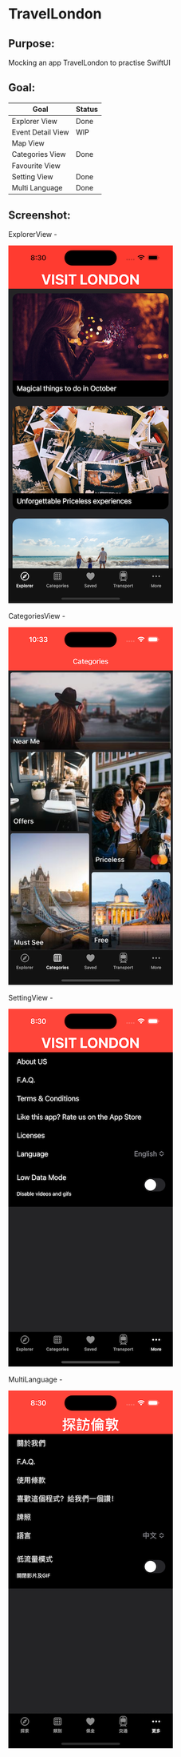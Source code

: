 # TravelLondon

## Purpose: 

Mocking an app TravelLondon to practise SwiftUI

## Goal:

| Goal               | Status      |
| ------------------ | ----------- |
| Explorer View      | Done        |
| Event Detail View  | WIP         |
| Map View           |             |
| Categories View    | Done        |
| Favourite View     |             |
| Setting View       | Done        |
| Multi Language     | Done        |

## Screenshot:

ExplorerView - 

![](explorerview.png)

CategoriesView - 

![](categories.png)

SettingView -

![](settingview.png)

MultiLanguage -

![](multilanguage.png)
